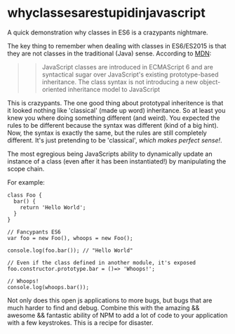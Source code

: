 # whyclassesarestupidinjavascript

A quick demonstration why classes in ES6 is a crazypants nightmare.

The key thing to remember when dealing with classes in ES6/ES2015 is that they are 
not classes in the traditional (Java) sense. According to [MDN](https://developer.mozilla.org/en-US/docs/Web/JavaScript/Reference/Classes):

>>JavaScript classes are introduced in ECMAScript 6 
and are syntactical sugar over JavaScript's existing 
prototype-based inheritance. The class syntax is not 
introducing a new object-oriented inheritance model 
to JavaScript



This is crazypants. The one good thing about prototypal inheritence is that it
looked nothing like 'classical' (made up word) inheritance. So at least
you knew you where doing something different (and weird). You expected the rules
to be different because the syntax was different (kind of a big hint). Now,
the syntax is exactly the same, but the rules are still completely different. It's just pretending to be 'classical', *which makes perfect sense!*.

The most egregious being JavaScripts ability to dynamically update an
instance of a class (even after it has been instantiated!) by manipulating the scope chain.

For example:

````
class Foo {
  bar() {
    return 'Hello World';
  }
}

// Fancypants ES6
var foo = new Foo(), whoops = new Foo();

console.log(foo.bar()); // "Hello World"

// Even if the class defined in another module, it's exposed
foo.constructor.prototype.bar = ()=> 'Whoops!';

// Whoops!
console.log(whoops.bar());
````

Not only does this open js applications to more bugs, but bugs that are much harder to find and debug. Combine this with the amazing && awesome && fantastic ability of NPM to add a lot of code to your application with a few keystrokes. This is a recipe for disaster.
